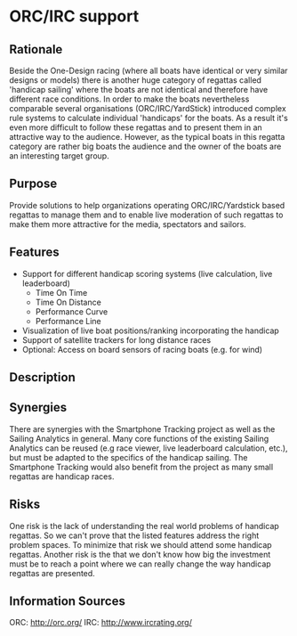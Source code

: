 # ORC/IRC support

## Rationale

Beside the One-Design racing (where all boats have identical or very similar designs or models) there is another huge category of regattas called 'handicap sailing' where the boats are not identical and therefore have different race conditions. In order to make the boats nevertheless comparable several organisations (ORC/IRC/YardStick) introduced complex rule systems to calculate individual 'handicaps' for the boats. As a result it's even more difficult to follow these regattas and to present them in an attractive way to the audience.
However, as the typical boats in this regatta category are rather big boats the audience and the owner of the boats are an interesting target group.

## Purpose

Provide solutions to help organizations operating ORC/IRC/Yardstick based regattas to manage them and to enable  live moderation of such regattas to make them more attractive for the media, spectators and sailors.

## Features

* Support for different handicap scoring systems (live calculation, live leaderboard)
    * Time On Time
    * Time On Distance
    * Performance Curve
    * Performance Line
* Visualization of live boat positions/ranking incorporating the handicap
* Support of satellite trackers for long distance races
* Optional: Access on board sensors of racing boats (e.g. for wind)

## Description

## Synergies
There are synergies with the Smartphone Tracking project as well as the Sailing Analytics in general.
Many core functions of the existing Sailing Analytics can be reused (e.g race viewer, live leaderboard calculation, etc.), but must be adapted to the specifics of the handicap sailing.
The Smartphone Tracking would also benefit from the project as many small regattas are handicap races.

## Risks
One risk is the lack of understanding the real world problems of handicap regattas. So we can't prove that the listed features address the right problem spaces. To minimize that risk we should attend some handicap regattas.
Another risk is the that we don't know how big the investment must be to reach a point where we can really change the way handicap regattas are presented.

## Information Sources
ORC: http://orc.org/
IRC: http://www.ircrating.org/

